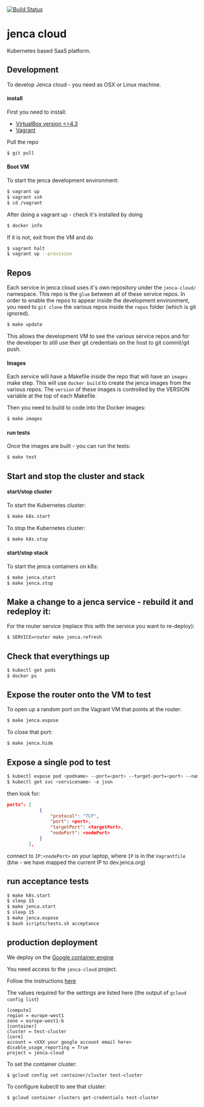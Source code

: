 [![Build Status](https://travis-ci.org/jenca-cloud/jenca-cloud.svg?branch=master)](https://travis-ci.org/jenca-cloud/jenca-cloud)

# jenca cloud

Kubernetes based SaaS platform.

## Development

To develop Jenca cloud - you need as OSX or Linux machine.

#### install
First you need to install:

 * [VirtualBox version <=4.3](https://www.virtualbox.org/wiki/Download_Old_Builds_4_3)
 * [Vagrant](https://www.vagrantup.com/docs/installation/)

Pull the repo

```bash
$ git pull
```

#### Boot VM
To start the jenca development environment:

```bash
$ vagrant up
$ vagrant ssh
$ cd /vagrant
```

After doing a vagrant up - check it's installed by doing 
```bash
$ docker info
```

If it is not, exit from the VM and do
```bash
$ vagrant halt
$ vagrant up --provision
```

## Repos

Each service in jenca cloud uses it's own repository under the `jenca-cloud/` namespace.  This repo is the `glue` between all of these service repos.  In order to enable the repos to appear inside the development environment, you need to `git clone` the various repos inside the `repos` folder (which is git ignored).

```bash
$ make update
```

This allows the development VM to see the various service repos and for the developer to still use their git credentials on the host to git commit/git push.

#### Images

Each service will have a Makefile inside the repo that will have an `images` make step.  This will use `docker build` to create the jenca images from the various repos.  The `version` of these images is controlled by the VERSION variable at the top of each Makefile.

Then you need to build to code into the Docker images:

```bash
$ make images
```

#### run tests
Once the images are built - you can run the tests:

```bash
$ make test
```

## Start and stop the cluster and stack

#### start/stop cluster
To start the Kubernetes cluster:

```bash
$ make k8s.start
```

To stop the Kubernetes cluster:

```bash
$ make k8s.stop
```

#### start/stop stack
To start the jenca containers on k8s:

```bash
$ make jenca.start
$ make jenca.stop
```

## Make a change to a jenca service - rebuild it and redeploy it:

For the router service (replace this with the service you want to re-deploy):

```bash
$ SERVICE=router make jenca.refresh
```

## Check that everythings up

```bash
$ kubectl get pods
$ docker ps
```

## Expose the router onto the VM to test

To open up a random port on the Vagrant VM that points at the router:

```bash
$ make jenca.expose
```

To close that port:

```bash
$ make jenca.hide
```

## Expose a single pod to test

```bash
$ kubectl expose pod <podname> --port=<port> --target-port=<port> --name=<name> --type=NodePort
$ kubectl get svc <servicename> -o json
```

then look for:

```json
ports": [
            {
                "protocol": "TCP",
                "port": <port>,
                "targetPort": <targetPort>,
                "nodePort": <nodePort>
            }
        ],
```

connect to `IP:<nodePort>` on your laptop, where `IP` is in the `Vagrantfile` (btw - we have mapped the current IP to dev.jenca.org)

## run acceptance tests

```bash
$ make k8s.start
$ sleep 15
$ make jenca.start
$ sleep 15
$ make jenca.expose
$ bash scripts/tests.sh acceptance
```

## production deployment

We deploy on the [Google container engine](https://cloud.google.com/container-engine/docs/before-you-begin)

You need access to the `jenca-cloud` project.

Follow the instructions [here](https://cloud.google.com/container-engine/docs/before-you-begin#install_the_gcloud_command-line_interface)

The values required for the settings are listed here (the output of `gcloud config list`)

```
[compute]
region = europe-west1
zone = europe-west1-b
[container]
cluster = test-cluster
[core]
account = <XXX your google account email here>
disable_usage_reporting = True
project = jenca-cloud
```

To set the container cluster:

```
$ gcloud config set container/cluster test-cluster
```

To configure kubectl to see that cluster:

```
$ gcloud container clusters get-credentials test-cluster
```

